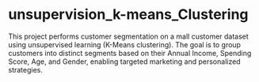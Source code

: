# unsupervision_k-means_Clustering
This project performs customer segmentation on a mall customer dataset using unsupervised learning (K-Means clustering). The goal is to group customers into distinct segments based on their Annual Income, Spending Score, Age, and Gender, enabling targeted marketing and personalized strategies.
